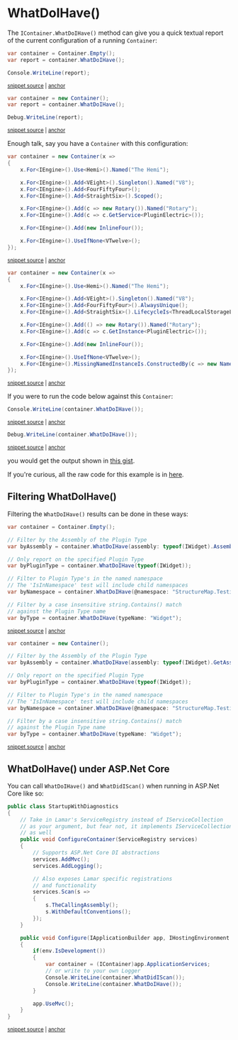 # WhatDoIHave()

The `IContainer.WhatDoIHave()` method can give you a quick textual report of the current configuration of a running `Container`:

<!-- snippet: sample_whatdoihave-simple -->
<a id='snippet-sample_whatdoihave-simple'></a>
```cs
var container = Container.Empty();
var report = container.WhatDoIHave();

Console.WriteLine(report);
```
<sup><a href='https://github.com/JasperFx/lamar/blob/master/src/Lamar.Testing/IoC/Diagnostics/WhatDoIHave_smoke_tests.cs#L22-L27' title='Snippet source file'>snippet source</a> | <a href='#snippet-sample_whatdoihave-simple' title='Start of snippet'>anchor</a></sup>
<a id='snippet-sample_whatdoihave-simple-1'></a>
```cs
var container = new Container();
var report = container.WhatDoIHave();

Debug.WriteLine(report);
```
<sup><a href='https://github.com/JasperFx/lamar/blob/master/src/StructureMap.Testing/WhatDoIHave_Smoke_Tester.cs#L14-L19' title='Snippet source file'>snippet source</a> | <a href='#snippet-sample_whatdoihave-simple-1' title='Start of snippet'>anchor</a></sup>
<!-- endSnippet -->

Enough talk, say you have a `Container` with this configuration:

<!-- snippet: sample_what_do_i_have_container -->
<a id='snippet-sample_what_do_i_have_container'></a>
```cs
var container = new Container(x =>
{
    x.For<IEngine>().Use<Hemi>().Named("The Hemi");

    x.For<IEngine>().Add<VEight>().Singleton().Named("V8");
    x.For<IEngine>().Add<FourFiftyFour>();
    x.For<IEngine>().Add<StraightSix>().Scoped();

    x.For<IEngine>().Add(c => new Rotary()).Named("Rotary");
    x.For<IEngine>().Add(c => c.GetService<PluginElectric>());

    x.For<IEngine>().Add(new InlineFour());

    x.For<IEngine>().UseIfNone<VTwelve>();
});
```
<sup><a href='https://github.com/JasperFx/lamar/blob/master/src/Lamar.Testing/IoC/Diagnostics/WhatDoIHave_smoke_tests.cs#L33-L49' title='Snippet source file'>snippet source</a> | <a href='#snippet-sample_what_do_i_have_container' title='Start of snippet'>anchor</a></sup>
<a id='snippet-sample_what_do_i_have_container-1'></a>
```cs
var container = new Container(x =>
{
    x.For<IEngine>().Use<Hemi>().Named("The Hemi");

    x.For<IEngine>().Add<VEight>().Singleton().Named("V8");
    x.For<IEngine>().Add<FourFiftyFour>().AlwaysUnique();
    x.For<IEngine>().Add<StraightSix>().LifecycleIs<ThreadLocalStorageLifecycle>();

    x.For<IEngine>().Add(() => new Rotary()).Named("Rotary");
    x.For<IEngine>().Add(c => c.GetInstance<PluginElectric>());

    x.For<IEngine>().Add(new InlineFour());

    x.For<IEngine>().UseIfNone<VTwelve>();
    x.For<IEngine>().MissingNamedInstanceIs.ConstructedBy(c => new NamedEngine(c.RequestedName));
});
```
<sup><a href='https://github.com/JasperFx/lamar/blob/master/src/StructureMap.Testing/WhatDoIHave_Smoke_Tester.cs#L25-L42' title='Snippet source file'>snippet source</a> | <a href='#snippet-sample_what_do_i_have_container-1' title='Start of snippet'>anchor</a></sup>
<!-- endSnippet -->

If you were to run the code below against this `Container`:

<!-- snippet: sample_whatdoihave_everything -->
<a id='snippet-sample_whatdoihave_everything'></a>
```cs
Console.WriteLine(container.WhatDoIHave());
```
<sup><a href='https://github.com/JasperFx/lamar/blob/master/src/Lamar.Testing/IoC/Diagnostics/WhatDoIHave_smoke_tests.cs#L51-L53' title='Snippet source file'>snippet source</a> | <a href='#snippet-sample_whatdoihave_everything' title='Start of snippet'>anchor</a></sup>
<a id='snippet-sample_whatdoihave_everything-1'></a>
```cs
Debug.WriteLine(container.WhatDoIHave());
```
<sup><a href='https://github.com/JasperFx/lamar/blob/master/src/StructureMap.Testing/WhatDoIHave_Smoke_Tester.cs#L44-L46' title='Snippet source file'>snippet source</a> | <a href='#snippet-sample_whatdoihave_everything-1' title='Start of snippet'>anchor</a></sup>
<!-- endSnippet -->

  you would get the output shown in [this gist](https://gist.github.com/jeremydmiller/7eae90eda21cc47ed24fa30623f9feb2).

If you're curious, all the raw code for this example is in [here](https://github.com/JasperFx/lamar/blob/master/src/Lamar.Testing/IoC/Diagnostics/WhatDoIHave_smoke_tests.cs).

## Filtering WhatDoIHave()

Filtering the `WhatDoIHave()` results can be done in these ways:

<!-- snippet: sample_whatdoihave-filtering -->
<a id='snippet-sample_whatdoihave-filtering'></a>
```cs
var container = Container.Empty();

// Filter by the Assembly of the Plugin Type
var byAssembly = container.WhatDoIHave(assembly: typeof(IWidget).Assembly);

// Only report on the specified Plugin Type
var byPluginType = container.WhatDoIHave(typeof(IWidget));

// Filter to Plugin Type's in the named namespace
// The 'IsInNamespace' test will include child namespaces
var byNamespace = container.WhatDoIHave(@namespace: "StructureMap.Testing.Widget");

// Filter by a case insensitive string.Contains() match
// against the Plugin Type name
var byType = container.WhatDoIHave(typeName: "Widget");
```
<sup><a href='https://github.com/JasperFx/lamar/blob/master/src/Lamar.Testing/IoC/Diagnostics/WhatDoIHave_smoke_tests.cs#L108-L124' title='Snippet source file'>snippet source</a> | <a href='#snippet-sample_whatdoihave-filtering' title='Start of snippet'>anchor</a></sup>
<a id='snippet-sample_whatdoihave-filtering-1'></a>
```cs
var container = new Container();

// Filter by the Assembly of the Plugin Type
var byAssembly = container.WhatDoIHave(assembly: typeof(IWidget).GetAssembly());

// Only report on the specified Plugin Type
var byPluginType = container.WhatDoIHave(typeof(IWidget));

// Filter to Plugin Type's in the named namespace
// The 'IsInNamespace' test will include child namespaces
var byNamespace = container.WhatDoIHave(@namespace: "StructureMap.Testing.Widget");

// Filter by a case insensitive string.Contains() match
// against the Plugin Type name
var byType = container.WhatDoIHave(typeName: "Widget");
```
<sup><a href='https://github.com/JasperFx/lamar/blob/master/src/StructureMap.Testing/WhatDoIHave_Smoke_Tester.cs#L159-L175' title='Snippet source file'>snippet source</a> | <a href='#snippet-sample_whatdoihave-filtering-1' title='Start of snippet'>anchor</a></sup>
<!-- endSnippet -->

## WhatDoIHave() under ASP.Net Core

You can call `WhatDoIHave()` and `WhatDidIScan()` when running in ASP.Net Core like so:

<!-- snippet: sample_whatdoihave-aspnetcore -->
<a id='snippet-sample_whatdoihave-aspnetcore'></a>
```cs
public class StartupWithDiagnostics
{
    // Take in Lamar's ServiceRegistry instead of IServiceCollection
    // as your argument, but fear not, it implements IServiceCollection
    // as well
    public void ConfigureContainer(ServiceRegistry services)
    {
        // Supports ASP.Net Core DI abstractions
        services.AddMvc();
        services.AddLogging();

        // Also exposes Lamar specific registrations
        // and functionality
        services.Scan(s =>
        {
            s.TheCallingAssembly();
            s.WithDefaultConventions();
        });
    }

    public void Configure(IApplicationBuilder app, IHostingEnvironment env)
    {
        if(env.IsDevelopment())
        {
            var container = (IContainer)app.ApplicationServices;
            // or write to your own Logger
            Console.WriteLine(container.WhatDidIScan());
            Console.WriteLine(container.WhatDoIHave());
        }

        app.UseMvc();
    }
}
```
<sup><a href='https://github.com/JasperFx/lamar/blob/master/src/Lamar.AspNetCoreTests/Samples/StartUp.cs#L63-L97' title='Snippet source file'>snippet source</a> | <a href='#snippet-sample_whatdoihave-aspnetcore' title='Start of snippet'>anchor</a></sup>
<!-- endSnippet -->
